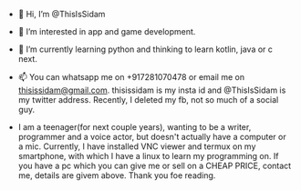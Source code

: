 - 👋 Hi, I’m @ThisIsSidam
- 👀 I’m interested in app and game development.
- 🌱 I’m currently learning python and thinking to learn kotlin, java or c next.
- 📫 You can whatsapp me on +917281070478 or email me on thisissidam@gmail.com.
thisissidam is my insta id and @ThisIsSidam is my twitter address. Recently, 
I deleted my fb, not so much of a social guy.

- I am a teenager(for next couple years), wanting to be a writer, programmer and
a voice actor, but doesn't actually have a computer or a mic. Currently, I have
installed VNC viewer and termux on my smartphone, with which I have a linux to 
learn my programming on. If you have a pc which you can give me or sell on a CHEAP
PRICE, contact me, details are givem above. Thank you foe reading.
